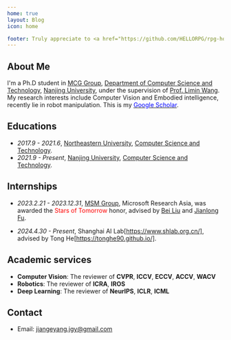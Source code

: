 ```yaml
---
home: true
layout: Blog
icon: home

footer: Truly appreciate to <a href="https://github.com/HELLORPG/rpg-homepage-template">rpg-homepage-template</a> and <a href="https://vuepress-theme-hope.github.io/v2/">vuepress-theme-hope</a> for this web design and coding.
---
```


[//]: # (This is a blog home page demo.)

[//]: # ()
[//]: # (To use this layout, you should set both `layout: Blog` and `home: true` in the page front matter.)

[//]: # ()
[//]: # (For related configuration docs, please see [blog homepage]&#40;https://vuepress-theme-hope.github.io/v2/guide/blog/home/&#41;.)


## About Me

I'm a Ph.D student in [MCG Group](https://mcg.nju.edu.cn/index.html), [Department of Computer Science and Technology](https://cs.nju.edu.cn/main.htm), [Nanjing University](https://www.nju.edu.cn/), under the supervision of [Prof. Limin Wang](http://wanglimin.github.io/). My research interests include Computer Vision and Embodied intelligence, recently lie in robot manipulation. This is my [<span style="color:blue;">Google Scholar</span>](https://scholar.google.com/citations?user=bnF9-8YAAAAJ&hl=zh-CN).



## Educations
- *2017.9 - 2021.6*, [Northeastern University](https://www.neu.edu.cn/), [Computer Science and Technology](http://www.cse.neu.edu.cn/).
- *2021.9 - Present*, [Nanjing University](https://www.nju.edu.cn/), [Computer Science and Technology](https://cs.nju.edu.cn/main.htm).

 

## Internships

- *2023.2.21 - 2023.12.31*, [MSM Group](https://www.microsoft.com/en-us/research/group/multimedia-search-and-mining/), Microsoft Research Asia, was awarded the <span style="color:red;">Stars of Tomorrow</span>   honor, advised by [Bei Liu](https://www.microsoft.com/en-us/research/people/libei/) and [Jianlong Fu](https://www.microsoft.com/en-us/research/people/jianf/).

- *2024.4.30 - Present*, Shanghai AI Lab[https://www.shlab.org.cn/], advised by Tong He[https://tonghe90.github.io/].


## Academic services

- **Computer Vision**: The reviewer of **CVPR**, **ICCV**, **ECCV**, **ACCV**, **WACV**
- **Robotics**: The reviewer of **ICRA**, **IROS**
- **Deep Learning**: The reviewer of **NeurIPS**, **ICLR**, **ICML**



## Contact
- Email: [jiangeyang.jgy@gmail.com](mailto:jiangeyang.jgy@gmail.com)